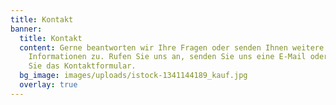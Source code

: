 ```yaml
---
title: Kontakt
banner:
  title: Kontakt
  content: Gerne beantworten wir Ihre Fragen oder senden Ihnen weitere
    Informationen zu. Rufen Sie uns an, senden Sie uns eine E-Mail oder nutzen
    Sie das Kontaktformular.
  bg_image: images/uploads/istock-1341144189_kauf.jpg
  overlay: true
---
```

